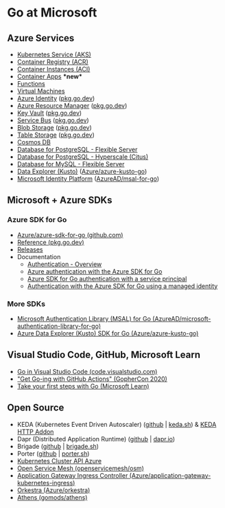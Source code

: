 # Go at Microsoft

## Azure Services

- [Kubernetes Service (AKS)](https://docs.microsoft.com/en-us/azure/aks/intro-kubernetes)
- [Container Registry (ACR)](https://docs.microsoft.com/en-us/azure/container-registry/container-registry-intro)
- [Container Instances (ACI)](https://docs.microsoft.com/en-us/azure/container-instances/container-instances-overview)
- [Container Apps](https://docs.microsoft.com/en-ca/azure/container-apps/) **\*new\***
- [Functions](https://docs.microsoft.com/en-us/azure/azure-functions/create-first-function-vs-code-other?tabs=go%2Cwindows)
- [Virtual Machines](https://docs.microsoft.com/en-us/azure/virtual-machines/linux/overview)
- [Azure Identity](https://docs.microsoft.com/en-us/azure/developer/go/azure-sdk-authentication?tabs=bash) ([pkg.go.dev](https://pkg.go.dev/github.com/Azure/azure-sdk-for-go/sdk/azidentity@v0.12.0))
- [Azure Resource Manager](https://docs.microsoft.com/en-us/azure/azure-resource-manager/management/overview) ([pkg.go.dev](https://pkg.go.dev/github.com/Azure/azure-sdk-for-go/sdk/azcore@v0.20.0))
- [Key Vault](https://docs.microsoft.com/en-us/azure/key-vault/general/overview) ([pkg.go.dev](https://pkg.go.dev/github.com/Azure/azure-sdk-for-go/sdk/azcore@v0.20.0))
- [Service Bus](https://docs.microsoft.com/en-us/azure/service-bus-messaging/service-bus-messaging-overview) ([pkg.go.dev](https://pkg.go.dev/github.com/Azure/azure-sdk-for-go/sdk/messaging/azservicebus@v0.2.0))
- [Blob Storage](https://docs.microsoft.com/en-us/azure/storage/blobs/storage-blobs-introduction) ([pkg.go.dev](https://github.com/Azure/azure-sdk-for-go/tree/sdk/storage/azblob/v0.2.0/sdk/storage/azblob/))
- [Table Storage](https://docs.microsoft.com/en-us/azure/storage/tables/table-storage-overview) ([pkg.go.dev](https://pkg.go.dev/github.com/Azure/azure-sdk-for-go/sdk/data/aztables@v0.4.0))
- [Cosmos DB](https://docs.microsoft.com/en-us/azure/cosmos-db/introduction)
- [Database for PostgreSQL - Flexible Server](https://docs.microsoft.com/en-us/azure/postgresql/flexible-server/overview)
- [Database for PostgreSQL - Hyperscale (Citus)](https://docs.microsoft.com/en-us/azure/postgresql/hyperscale/)
- [Database for MySQL - Flexible Server](https://docs.microsoft.com/en-us/azure/mysql/flexible-server/overview)
- [Data Explorer (Kusto)](https://docs.microsoft.com/en-us/azure/data-explorer/data-explorer-overview) ([Azure/azure-kusto-go](https://github.com/Azure/azure-kusto-go))
- [Microsoft Identity Platform](https://docs.microsoft.com/en-us/azure/active-directory/develop/v2-overview) ([AzureAD/msal-for-go](https://github.com/AzureAD/microsoft-authentication-library-for-go))

## Microsoft + Azure SDKs

### Azure SDK for Go
- [Azure/azure-sdk-for-go (github.com)](https://github.com/Azure/azure-sdk-for-go)
- [Reference (pkg.go.dev)](https://pkg.go.dev/github.com/Azure/azure-sdk-for-go) 
- [Releases](https://azure.github.io/azure-sdk/releases/latest/index.html#go)
- Documentation
    - [Authentication - Overview](https://docs.microsoft.com/en-us/azure/developer/go/azure-sdk-authorization)
    - [Azure authentication with the Azure SDK for Go](https://docs.microsoft.com/en-us/azure/developer/go/azure-sdk-authentication?tabs=bash)
    - [Azure SDK for Go authentication with a service principal](https://docs.microsoft.com/en-us/azure/developer/go/azure-sdk-authentication-service-principal?tabs=azure-cli)
    - [Authentication with the Azure SDK for Go using a managed identity](https://docs.microsoft.com/en-us/azure/developer/go/azure-sdk-authentication-managed-identity?tabs=azure-cli)

### More SDKs
- [Microsoft Authentication Library (MSAL) for Go (AzureAD/microsoft-authentication-library-for-go)](https://github.com/AzureAD/microsoft-authentication-library-for-go)
- [Azure Data Explorer (Kusto) SDK for Go (Azure/azure-kusto-go)](https://github.com/Azure/azure-kusto-go)


## Visual Studio Code, GitHub, Microsoft Learn

- [Go in Visual Studio Code (code.visualstudio.com)](https://code.visualstudio.com/docs/languages/go)
- ["Get Go-ing with GitHub Actions" (GopherCon 2020)](https://aka.ms/go-actions)
- [Take your first steps with Go (Microsoft Learn)](https://aka.ms/learn-go)

## Open Source

- KEDA (Kubernetes Event Driven Autoscaler) ([github](https://github.com/kedacore/keda) | [keda.sh](https://keda.sh/)) & [KEDA HTTP Addon](https://github.com/kedacore/http-add-on)
- Dapr (Distributed Application Runtime) ([github](https://github.com/dapr/dapr) | [dapr.io](https://dapr.io))
- Brigade ([github](https://github.com/brigadecore/brigade/) | [brigade.sh](https://brigade.sh/))
- Porter ([github](https://github.com/dapr/dapr) | [porter.sh](https://porter.sh))
- [Kubernetes Cluster API Azure](https://github.com/kubernetes-sigs/cluster-api-provider-azure)
- [Open Service Mesh (openservicemesh/osm)](https://github.com/openservicemesh/osm)
- [Application Gateway Ingress Controller (Azure/application-gateway-kubernetes-ingress)](https://github.com/azure/application-gateway-kubernetes-ingress)
- [Orkestra (Azure/orkestra)](https://github.com/Azure/orkestra)
- [Athens (gomods/athens)](https://github.com/gomods/athens)
